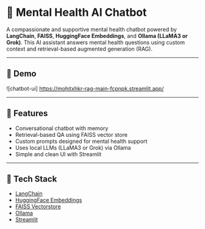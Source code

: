 # 🧠 Mental Health AI Chatbot

A compassionate and supportive mental health chatbot powered by **LangChain**, **FAISS**, **HuggingFace Embeddings**, and **Ollama (LLaMA3 or Grok)**. This AI assistant answers mental health questions using custom context and retrieval-based augmented generation (RAG).

---

## 📸 Demo
![chatbot-ui] https://mohitxhkr-rag-main-fcpnpk.streamlit.app/

---

## 🚀 Features

- Conversational chatbot with memory
- Retrieval-based QA using FAISS vector store
- Custom prompts designed for mental health support
- Uses local LLMs (LLaMA3 or Grok) via Ollama
- Simple and clean UI with Streamlit

---

## 🧱 Tech Stack

- [LangChain](https://www.langchain.com/)
- [HuggingFace Embeddings](https://huggingface.co/)
- [FAISS Vectorstore](https://github.com/facebookresearch/faiss)
- [Ollama](https://ollama.com/)
- [Streamlit](https://streamlit.io/)


